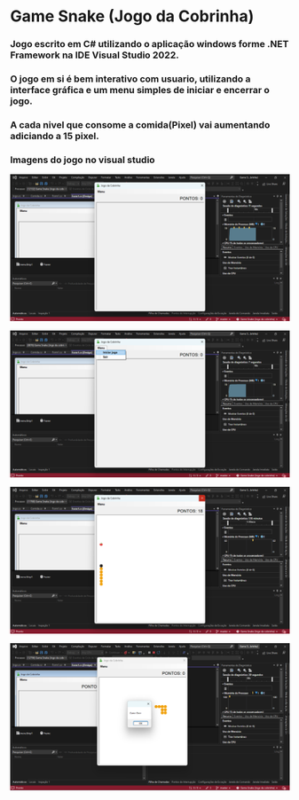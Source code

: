 # Game Snake (Jogo da Cobrinha)

### Jogo escrito em C# utilizando o aplicação windows forme .NET Framework na IDE Visual Studio 2022.
### O jogo em si é bem interativo com usuario, utilizando a interface gráfica e um menu simples de iniciar e encerrar o jogo.
### A cada nivel que consome a comida(Pixel) vai aumentando adiciando a 15 pixel.

### Imagens do jogo no visual studio

![Imagem-1](https://github.com/tchio1991/Game-Snake-Jogo-da-cobrinha-/blob/master/imagens%20do%20jogo/image1.png)

![Imagem-2](https://github.com/tchio1991/Game-Snake-Jogo-da-cobrinha-/blob/master/imagens%20do%20jogo/image2.png)

![Imagem-3](https://github.com/tchio1991/Game-Snake-Jogo-da-cobrinha-/blob/master/imagens%20do%20jogo/image3.png)

![Imagem-4](https://github.com/tchio1991/Game-Snake-Jogo-da-cobrinha-/blob/master/imagens%20do%20jogo/image4.png) 